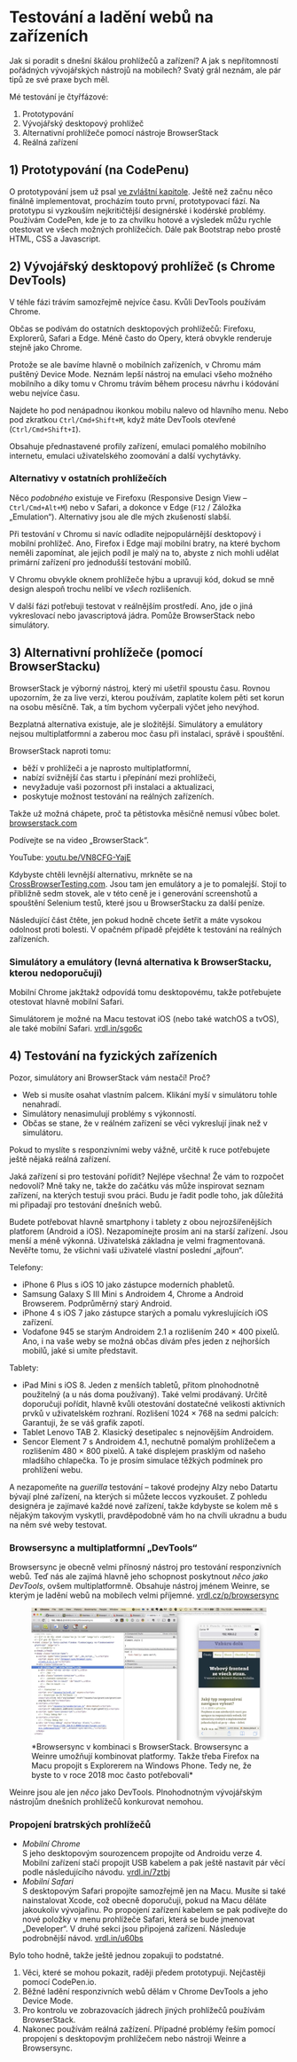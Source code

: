 # Testování a ladění webů na zařízeních

Jak si poradit s dnešní škálou prohlížečů a zařízení? A jak s nepřítomností pořádných vývojářských nástrojů na mobilech? Svatý grál neznám, ale pár tipů ze své praxe bych měl.

Mé testování je čtyřfázové:

1. Prototypování
2. Vývojářský desktopový prohlížeč
3. Alternativní prohlížeče pomocí nástroje BrowserStack
4. Reálná zařízení

## 1) Prototypování (na CodePenu)

<span class="ebook-only" markdown="1">O prototypování jsem už psal [ve zvláštní kapitole](html-prototypovani.md).</span> Ještě než začnu něco finálně implementovat, procházím touto první, prototypovací fází. Na prototypu si vyzkouším nejkritičtější designérské i kodérské problémy. Používám CodePen, kde je to za chvilku hotové a výsledek můžu rychle otestovat ve všech možných prohlížečích. Dále pak Bootstrap nebo prostě HTML, CSS a Javascript.

## 2) Vývojářský desktopový prohlížeč (s Chrome DevTools)

V téhle fázi trávím samozřejmě nejvíce času. Kvůli DevTools používám Chrome.

Občas se podívám do ostatních desktopových prohlížečů: Firefoxu, Explorerů, Safari a Edge. Méně často do Opery, která obvykle renderuje stejně jako Chrome.

Protože se ale bavíme hlavně o mobilních zařízeních, v Chromu mám puštěný Device Mode. Neznám lepší nástroj na emulaci všeho možného mobilního a díky tomu v Chromu trávím během procesu návrhu i kódování webu nejvíce času.

Najdete ho pod nenápadnou ikonkou mobilu nalevo od hlavního menu. Nebo pod zkratkou `Ctrl/Cmd+Shift+M`, když máte DevTools otevřené (`Ctrl/Cmd+Shift+I`).

Obsahuje přednastavené profily zařízení, emulaci pomalého mobilního internetu, emulaci uživatelského zoomování a další vychytávky.

### Alternativy v ostatních prohlížečích

Něco *podobného* existuje ve Firefoxu (Responsive Design View – `Ctrl/Cmd+Alt+M`) nebo v Safari, a dokonce v Edge (`F12` / Záložka „Emulation“). Alternativy jsou ale dle mých zkušeností slabší.

Při testování v Chromu si navíc odladíte nejpopulárnější desktopový i mobilní prohlížeč. Ano, Firefox i Edge mají mobilní bratry, na které bychom neměli zapomínat, ale jejich podíl je malý na to, abyste z nich mohli udělat primární zařízení pro jednodušší testování mobilů.

V Chromu obvykle oknem prohlížeče hýbu a upravuji kód, dokud se mně design alespoň trochu nelíbí ve *všech* rozlišeních.

V další fázi potřebuji testovat v reálnějším prostředí. Ano, jde o jiná vykreslovací nebo javascriptová jádra. Pomůže BrowserStack nebo simulátory.

## 3) Alternativní prohlížeče (pomocí BrowserStacku)

BrowserStack je výborný nástroj, který mi ušetřil spoustu času. Rovnou upozorním, že za live verzi, kterou používám, zaplatíte kolem pěti set korun na osobu měsíčně. Tak, a tím bychom vyčerpali výčet jeho nevýhod.

Bezplatná alternativa existuje, ale je složitější. Simulátory a emulátory nejsou multiplatformní a zaberou moc času při instalaci, správě i spouštění.

BrowserStack naproti tomu:

- běží v prohlížeči a je naprosto multiplatformní,
- nabízí svižnější čas startu i přepínání mezi prohlížeči,
- nevyžaduje vaši pozornost při instalaci a aktualizaci, 
- poskytuje možnost testování na reálných zařízeních.

Takže už možná chápete, proč ta pětistovka měsíčně nemusí vůbec bolet. [browserstack.com](https://www.browserstack.com/)

Podívejte se na video „BrowserStack“.

YouTube: [youtu.be/VN8CFG-YajE](https://www.youtube.com/watch?v=VN8CFG-YajE)

Kdybyste chtěli levnější alternativu, mrkněte se na [CrossBrowserTesting.com](https://crossbrowsertesting.com). Jsou tam jen emulátory a je to pomalejší. Stojí to přibližně sedm stovek, ale v této ceně je i generování screenshotů a spouštění Selenium testů, které jsou u BrowserStacku za další peníze.

Následující část čtěte, jen pokud hodně chcete šetřit a máte vysokou odolnost proti bolesti. V opačném případě přejděte k testování na reálných zařízeních.

### Simulátory a emulátory (levná alternativa k BrowserStacku, kterou nedoporučuji)

Mobilní Chrome jakžtakž odpovídá tomu desktopovému, takže potřebujete otestovat hlavně mobilní Safari.

Simulátorem je možné na Macu testovat iOS (nebo také watchOS a tvOS), ale také mobilní Safari. [vrdl.in/sgo6c](https://developer.apple.com/library/content/documentation/IDEs/Conceptual/iOS_Simulator_Guide/Introduction/Introduction.html)

## 4) Testování na fyzických zařízeních

Pozor, simulátory ani BrowserStack vám nestačí! Proč?

* Web si musíte osahat vlastním palcem. Klikání myší v simulátoru tohle nenahradí.
* Simulátory nenasimulují problémy s výkonností.
* Občas se stane, že v reálném zařízení se věci vykreslují jinak než v simulátoru.

Pokud to myslíte s responzivními weby vážně, určitě k ruce potřebujete ještě nějaká reálná zařízení.

Jaká zařízení si pro testování pořídit? Nejlépe všechna! Že vám to rozpočet nedovolí? Mně taky ne, takže do začátku vás může inspirovat seznam zařízení, na kterých testuji svou práci. Budu je řadit podle toho, jak důležitá mi připadají pro testování dnešních webů.

Budete potřebovat hlavně smartphony i tablety z obou nejrozšířenějších platforem (Android a iOS). Nezapomínejte prosím ani na starší zařízení. Jsou menší a méně výkonná. Uživatelská základna je velmi fragmentovaná. Nevěřte tomu, že všichni vaši uživatelé vlastní poslední „ajfoun“.

Telefony:

* iPhone 6 Plus s iOS 10 jako zástupce moderních phabletů. 
* Samsung Galaxy S III Mini s Androidem 4, Chrome a Android Browserem. Podprůměrný starý Android.
* iPhone 4 s iOS 7 jako zástupce starých a pomalu vykreslujících iOS zařízení.
* Vodafone 945 se starým Androidem 2.1 a rozlišením 240 × 400 pixelů. Ano, i na vaše weby se možná občas dívám přes jeden z nejhorších mobilů, jaké si umíte představit.

Tablety:

* iPad Mini s iOS 8. Jeden z menších tabletů, přitom plnohodnotně použitelný (a u nás doma používaný). Také velmi prodávaný. Určitě doporučuji pořídit, hlavně kvůli otestování dostatečné velikosti aktivních prvků v uživatelském rozhraní. Rozlišení 1024 × 768 na sedmi palcích: Garantuji, že se váš grafik zapotí.
* Tablet Lenovo TAB 2. Klasický desetipalec s nejnovějším Androidem. 
* Sencor Element 7 s Androidem 4.1, nechutně pomalým prohlížečem a rozlišením 480 × 800 pixelů. A také displejem prasklým od našeho mladšího chlapečka. To je prosím simulace těžkých podmínek pro prohlížení webu.

A nezapomeňte na *guerilla* testování – takové prodejny Alzy nebo Datartu bývají plné zařízení, na kterých si můžete leccos vyzkoušet. Z pohledu designéra je zajímavé každé nové zařízení, takže kdybyste se kolem mě s nějakým takovým vyskytli, pravděpodobně vám ho na chvíli ukradnu a budu na něm své weby testovat.

### Browsersync a multiplatformní „DevTools“

Browsersync je obecně velmi přínosný nástroj pro testování responzivních webů. Teď nás ale zajímá hlavně jeho schopnost poskytnout *něco jako DevTools*, ovšem multiplatformně. Obsahuje nástroj jménem Weinre, se kterým je ladění webů na mobilech velmi příjemné. [vrdl.cz/p/browsersync](https://www.vzhurudolu.cz/prirucka/browsersync)

<figure>
<img src="../dist/images/original/browsersync-browserstack.jpg" alt="">
<figcaption markdown="1">
*Browsersync v kombinaci s BrowserStack. Browsersync a Weinre umožňují kombinovat platformy. Takže třeba Firefox na Macu propojit s Explorerem na Windows Phone. Tedy ne, že byste to v roce 2018 moc často potřebovali*
</figcaption>
</figure>

Weinre jsou ale jen *něco* jako DevTools.  Plnohodnotným vývojářským nástrojům dnešních prohlížečů konkurovat nemohou.


### Propojení bratrských prohlížečů

- *Mobilní Chrome*   
S jeho desktopovým sourozencem propojíte od Androidu verze 4. Mobilní zařízení stačí propojit USB kabelem a pak ještě nastavit pár věcí podle následujícího návodu. [vrdl.in/7ztbj](https://developers.google.com/web/tools/chrome-devtools/remote-debugging/)
- *Mobilní Safari*  
S desktopovým Safari propojíte samozřejmě jen na Macu. Musíte si také nainstalovat Xcode, což obecně doporučuji, pokud na Macu děláte jakoukoliv vývojařinu. Po propojení zařízení kabelem se pak podívejte do nové položky v menu prohlížeče Safari, která se bude jmenovat „Developer“. V druhé sekci jsou připojená zařízení. Následuje podrobnější návod.  [vrdl.in/u60bs](https://blog.idrsolutions.com/2015/02/remote-debugging-ios-safari-on-os-x-windows-and-linux/)

<div class="web-only" markdown="1">
Bylo toho hodně, takže ještě jednou zopakuji to podstatné.

1. Věci, které se mohou pokazit, raději předem prototypuji. Nejčastěji pomocí CodePen.io. 
2. Běžné ladění responzivních webů dělám v Chrome DevTools a jeho Device Mode.
3. Pro kontrolu ve zobrazovacích jádrech jiných prohlížečů používám BrowserStack.
4. Nakonec používám reálná zažízení. Případné problémy řeším pomocí propojení s desktopovým prohlížečem nebo nástroji Weinre a Browsersync.
</div>
